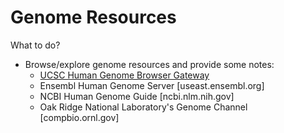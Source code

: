 # Genome Resources

What to do?
* Browse/explore genome resources and provide some notes:
  * [UCSC Human Genome Browser Gateway](http://genome.cse.ucsc.edu)
  * Ensembl Human Genome Server [useast.ensembl.org]
  * NCBI Human Genome Guide [ncbi.nlm.nih.gov]
  * Oak Ridge National Laboratory's Genome Channel [compbio.ornl.gov]

